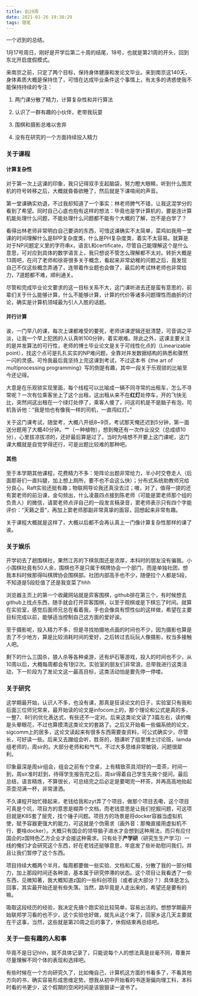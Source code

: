 ```yaml
---
title: 前20周
date: 2021-01-26 19:38:29
tags: 随笔
---
```


一个迟到的总结。

<!-- more -->

1月17号周日，刚好是开学后第二十周的结尾，18号，也就是第21周的开头，回到东北开启度假模式。

来南京之前，只定了两个目标，保持身体健康和发论文毕业。来到南京这140天，身体素质大概是保持住了，可惜在达成毕业条件这个事情上，有太多的诱惑使我不能保持持续的专注：

1. 两门课分散了精力，计算复杂性和并行算法

2. 认识了一群有趣的小伙伴，老带我玩耍

3. 围棋和摄影总难以舍弃

4. 没有在研究的一个方面持续投入精力

### 关于课程

#### 计算复杂性

对于第一次上这课的印象，我只记得双手支起脑袋，努力瞪大眼睛，听到什么图灵机的符号转移之后，大概就昏昏欲睡了，然后就是下课喧闹的声音。

第一堂课确实劝退，不过我却知道了一个事实：林老师脾气不错，让我这混学分的看到了希望。同时自己心底也抱有这样的想法：毕竟也是学计算机的，要是连计算机能处理什么问题，不能处理什么问题都不能有个大概的了解，岂不是白学了？

看得出林老师非常明白自己要讲的东西，可惜这课确实不太简单，菜鸡如我用一堂课的时间理解什么是BPP复杂度类，什么是PH复杂度类，着实不太容易。就算是对于NP问题定义里的字符串x，语言L和certificate，尽管自己能理解这个是什么意思，可对应到具体的数学语言上，我只想说不管怎么理解都不太对。转折大概是13周吧，在问了老师和徐哥很多关于概念，看起来非常幼稚的问题之后，竟发现自己不仅这些概念弄通了，连带着作业题也会做了，最后的考试林老师也非常给力，7道题都不难，顺利通关。

尽管和完成毕业论文要求的这一目标关系不大，这门课听进去还是蛮有意思的，前辈们关于什么能够计算，什么不能够计算，计算的代价等诸多问题理性而曲折的讨论，确实是计算机领域最为引人入胜的话题。

#### 并行计算

诶，一门早八的课，每次上课都难受的要死，老师讲课逻辑还挺清楚，可音调之平淡，让我一个早上犯困的人认真听100分钟，着实艰难。除此之外，这课主要关注的是并发算法的可行性，老师的博士毕业论文是关于可线性化点的（Linearizable point），找这个点可是扎扎实实的NP难问题，全靠对并发数据结构的熟悉和骤然一闪的灵感。可怜我最后竟坚持上完这课到考试，不过这本书《the art of multiprocessing programming》写的倒是有趣，其中一段关于乐观锁的比喻至今还记得。

大意是在乐观锁实现里面，每个线程可以比喻成一辆不同寻常的出租车，怎么不寻常呢？一次有位乘客坐上了这个出租，这出租从来不在**红灯**处停车，开的飞快无比，突然间这出租在一个绿灯处停了，乘客人傻了，问这司机是不是脑子有泡，司机告诉他：“我是怕也有像我一样的司机，一直闯红灯。”

关于这门课考试，随堂考，大概八开纸8~9页，考试那天俺还迟到5分钟，第一面送分题用了大概40分钟。艹（一种植物），想到俺还有一次作业没交（总成绩10分），心里拔凉拔凉的，还好最后算是过了。当时为啥想不开要上这门课呢，这门课大概就是自觉学得还行，可是出题比较难的那种吧。

#### 其他

至于本学期其他课程，花费精力不多：矩阵论出题非常给力，半小时交卷走人（后面那哥们一直抖腿，加上想上厕所，要不也不会这么快）；分布式系统助教师兄给分良心，Raft实验还挺有趣；物联网导论我还真没去过；嗷，对了，值得一提的还有窦老师的前沿课，金句频出，什么凌晨四点接到陈老师（可能是窦老师那个组的负责人）的微信，请窦老师点评自己的一段发言稿录音，窦老师表示只有四个字能评价：“天籁之音”，再加上窦老师那副非常真挚的面容，回想起来非常有趣。

关于课程大概就是这样了，大概以后都不会再认真上一门像计算复杂性那样的课了诶。

### 关于娱乐

开学初去了趟围棋社，果然江苏的下棋氛围还是浓厚，本科时的朋友没有骗我。小小围棋社竟有50人余，围棋也不是只属于棋牌协会一个部门，而是单独社团，想我本科时候那得叫棋牌协会围棋部。社团内部高手也不少，随便拉个人都是5段，不知道是5段贬值了还是我变菜了hhh

浏览器主页上的第一个收藏网站就是弈客围棋，github排在第三个，有时候想去github上找点东西，随手就会打开弈客围棋，以至于观棋或是下棋忘了时间。就算在实验室，感觉后面师兄总在看着我，手也会像具有惯性似的这样做，希望在主要目标完成以前，能够适当控制自己这方面的爱好诶。

至于摄影呢，投入精力不多，但是寻找拍摄地点画的时间也不少，因为摄影也算是去了不少地方，算是比较消耗时间的爱好，之后转过去玩玩人像摄影，权当多接触人吧。

剩下的什么三国杀，狼人杀等各种桌游，还有炉石等游戏，投入的时间也不少，从10周以后，大概每周都会有1到2次。实验室的朋友们非常浪，总带我进行这类活动，下一阶段为了发论文这一最高目标，这类活动怕是要先停一停喽。

### 关于研究

这学期最开始，认识人不多，也没有课，那真是狂读论文的日子，实验室只有我和后面三位师兄常来，最开始读的论文是infocom上的，那个理论和公式是真的多，一整7、8行的优化表达式，有些还不一定对。后来这类论文读了3篇左右，读的俺是头晕眼花，不过也算摸清这类论文的套路了。之后又开始看一些偏系统的论文，sigcomm上的居多，这论文读起来有很多东西需要查资料，可公式确实少，尽管长，可好读一些。后来又去蹭组会听，胜哥的，翘课听了组里博士讨论班，lamda组老师的，周sir的。大部分老师和和气气，不过大多思维非常敏锐，问题很犀利。

印象最深是周sir组会，组会之前有个空桌，上有精致茶具沏好的一壶茶，时间一到，周sir准时赶到，待得学生报告完之后，周sir得着自己学生先挨个提问，最后总结，语言精炼，不算很长，可总结完之后必定是要喝完一杯茶，并再高高地抬起茶壶沏满一杯，非常潇洒。

不久课程开始忙碌起来，老钱给我和zyt弄了个项目，做那个项目去嘞，这个项目可真是个坑，项目方的意思是糊弄个文档，而老钱意思是让我们挖掘问题，可这项目就是K8S套了层壳，找个锤子问题。项目方的场景是将docker容器当虚拟机使，赋予容器更强大的能力，可这就是个伪需求（画外音：那俺直接用虚拟机不行，要啥docker）。大概只有国企的领导脑子进水才会想到这种用法，而只有应付国企的z国特色乙方企业才会接这种需求。只有处于**产学研**（研究生生产学习）一线的俺们才会研究这个东西，好在老钱还挺够意思，年底发了些补助慰问我们，并且让我们暂停了这个东西。

项目持续大概两个半月，每周都要做一些实验、文档和汇报，分散了我的一部分精力，加上那段时间还各种浪，基本属于研究停滞的状态。这个项目让我看透了一些东西，见微知著，我大概知道z国的一些科创项目（或者说大部分？）具体是怎么回事，其实最开始还是有些失落。当然，路毕竟是人走出来的，希望还是要有的嘛。

吸取这段经历的经验，我决定先搞个跑实验比较简单，容易出活的。想想学期最开始联邦学习看的也不少，这个实验也好做，就先从这个来了，回家乡这几天主要就在干这事，当然，这些就是第20周之后的事了，休假结束再总结吧。

### 关于一些有趣的人和事

毕竟不是日记hhh，就不具体记录了，只能说每个人的想法真是丝毫不同，尊重并尽量理解不同个体的表现和选择吧。

有些时候在一个方向研究久了，比如俺自己，计算机这方面的书看多了，不看其他方向的书，确实容易形成思维定势。想我从初中开始看的书逐渐偏向理工科，本科时看的书更少，这个假期的空闲时间是该狠狠读一波书了。

<!-- 身体素质还行，能养活自己，认识水平提高。 -->
